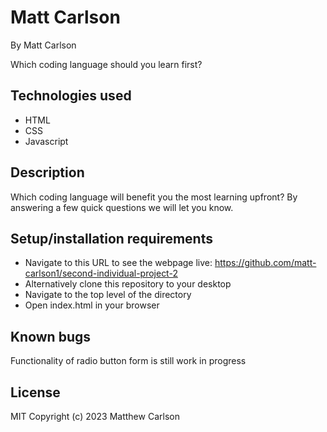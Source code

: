 # Matt Carlson

By Matt Carlson

Which coding language should you learn first?

## Technologies used

- HTML
- CSS
- Javascript

## Description

Which coding language will benefit you the most learning upfront? By answering a few quick questions we will let you know.

## Setup/installation requirements

- Navigate to this URL to see the webpage live: https://github.com/matt-carlson1/second-individual-project-2
- Alternatively clone this repository to your desktop
- Navigate to the top level of the directory
- Open index.html in your browser

## Known bugs

Functionality of radio button form is still work in progress

## License

MIT
Copyright (c) 2023 Matthew Carlson
